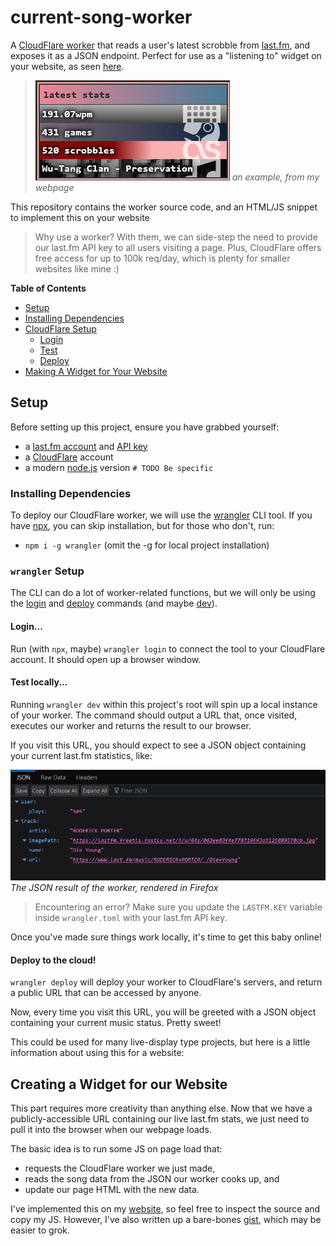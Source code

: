 # current-song-worker

A [CloudFlare worker](https://workers.cloudflare.com/) that reads a user's latest scrobble from [last.fm](#), and
exposes it as a JSON endpoint.
Perfect for use as a "listening to" widget on your website, as seen [here](https://webcrawls.neocities.org).

> ![demonstration image](/docs/demo.png)
> *an example, from my webpage*

This repository contains the worker source code, and an HTML/JS snippet to implement this on your website

> Why use a worker? With them, we can side-step the need to provide our last.fm API key to all users visiting a page.
> Plus, CloudFlare offers free access for up to 100k req/day, which is plenty for smaller websites like
> mine :)

**Table of Contents**

- [Setup](#details)
- [Installing Dependencies](#installing-dependencies)
- [CloudFlare Setup](#cloudflare-setup)
    - [Login](#login)
    - [Test](#test-locally)
    - [Deploy](#deploy-to-the-cloud)
- [Making A Widget for Your Website](#creating-a-widget-for-our-website)

## Setup

Before setting up this project, ensure you have grabbed yourself:

- a [last.fm account](https://www.last.fm/join) and [API key](https://www.last.fm/api)
- a [CloudFlare](https://www.cloudflare.com/) account
- a modern [node.js](https://nodejs.org/en) version `# TODO Be specific`

### Installing Dependencies

To deploy our CloudFlare worker, we will use the [wrangler](https://developers.cloudflare.com/workers/wrangler/) CLI
tool.
If you have [npx](https://docs.npmjs.com/cli/v7/commands/npx), you can skip installation, but for those who don't, run:

- `npm i -g wrangler` (omit the -g for local project installation)

### `wrangler` Setup

The CLI can do a lot of worker-related functions, but we will only be using the
[login](https://developers.cloudflare.com/workers/wrangler/commands/#login)
and [deploy](https://developers.cloudflare.com/workers/wrangler/commands/#deploy) commands (and
maybe [dev](https://developers.cloudflare.com/workers/wrangler/commands/#dev)).

#### Login...

Run (with `npx`, maybe) `wrangler login` to connect the tool to your CloudFlare account. It should open up a browser
window.

#### Test locally...

Running `wrangler dev` within this project's root will spin up a local instance of your worker.
The command should output a URL that, once visited, executes our worker and returns the result to our browser.

If you visit this URL, you should expect to see a JSON object containing your current last.fm statistics, like:

![image](/docs/example_json.png)
*The JSON result of the worker, rendered in Firefox*

> Encountering an error? Make sure you update the `LASTFM.KEY` variable inside `wrangler.toml` with your last.fm API
> key.

Once you've made sure things work locally, it's time to get this baby online!

#### Deploy to the cloud!

`wrangler deploy` will deploy your worker to CloudFlare's servers, and return a public URL that can be accessed
by anyone.

Now, every time you visit this URL, you will be greeted with a JSON object containing your current music status. Pretty
sweet!

This could be used for many live-display type projects, but here is a little information about using this for a website:

## Creating a Widget for our Website

This part requires more creativity than anything else. Now that we have a publicly-accessible URL containing our live
last.fm stats, we just need to pull it into the browser when our webpage loads.

The basic idea is to run some JS on page load that:

- requests the CloudFlare worker we just made,
- reads the song data from the JSON our worker cooks up, and
- update our page HTML with the new data.

I've implemented this on my [website](https://webcrawls.neocities.org/), so feel free to inspect the source and copy my
JS.
However, I've also written up a bare-bones [gist](https://gist.github.com/webcrawls/a726915109bf4e1e7fd86e90c3356cdf),
which may be easier to grok.

